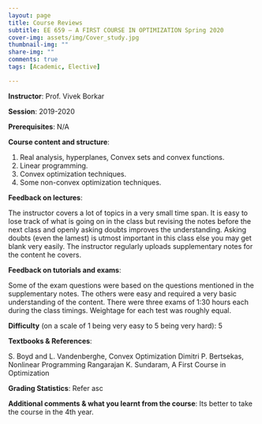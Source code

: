 ```yaml
---
layout: page
title: Course Reviews
subtitle: EE 659 – A FIRST COURSE IN OPTIMIZATION Spring 2020
cover-img: assets/img/Cover_study.jpg
thumbnail-img: ""
share-img: ""
comments: true
tags: [Academic, Elective]

---
```


**Instructor**: Prof. Vivek Borkar

**Session**: 2019-2020

**Prerequisites**: N/A

**Course content and structure**:

1) Real analysis, hyperplanes, Convex sets and convex functions.
2) Linear programming.
3) Convex optimization techniques.
4) Some non-convex optimization techniques.

**Feedback on lectures**:

The instructor covers a lot of topics in a very small time span. It is easy to lose track of what is going on in the class but revising the notes before the next class and openly asking doubts improves the understanding. Asking doubts (even the lamest) is utmost important in this class else you may get blank very easily. The instructor regularly uploads supplementary notes for the content he covers.

**Feedback on tutorials and exams**:

Some of the exam questions were based on the questions mentioned in the supplementary notes. The others were easy and required a very basic understanding of the content. There were three exams of 1:30 hours each during the class timings. Weightage for each test was roughly equal.

**Difficulty** (on a scale of 1 being very easy to 5 being very hard): 5

**Textbooks & References**: 

S. Boyd and L. Vandenberghe, Convex Optimization
Dimitri P. Bertsekas, Nonlinear Programming
Rangarajan K. Sundaram, A First Course in Optimization

**Grading Statistics**: Refer asc

**Additional comments & what you learnt from the course**: Its better to take the course in the 4th year.